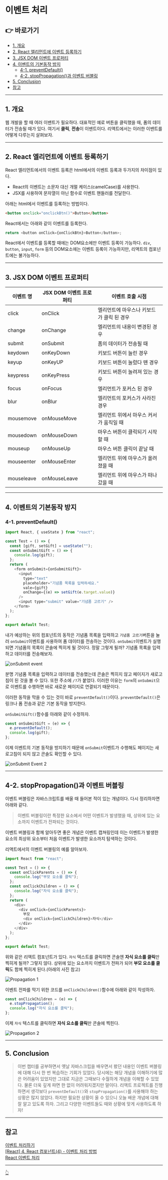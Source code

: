 # 이벤트 처리

## 👉 바로가기

- [1. 개요](#1-개요)
- [2. React 엘리먼트에 이벤트 등록하기](#2-react-엘리먼트에-이벤트-등록하기)
- [3. JSX DOM 이벤트 프로퍼티](#3-jsx-dom-이벤트-프로퍼티)
- [4. 이벤트의 기본동작 방지](#4-이벤트의-기본동작-방지)
  - [4-1. preventDefault()](#4-1-preventdefault)
  - [4-2. stopPropagation()과 이벤트 버블링](#4-2-stoppropagation과-이벤트-버블링)
- [5. Conclusion](#5-conclusion)
- [참고](#참고)

---

## 1. 개요

웹 개발을 할 때 여러 이밴트가 필요하다. 대표적인 예로 버튼을 클릭했을 때, 폼의 데이터가 전송될 때가 있다. 여기서 **클릭**, **전송**이 이밴트이다. 리액트에서는 이러한 이밴트를 어떻게 다루는지 살펴보자.

---

## 2. React 엘리먼트에 이벤트 등록하기

React 엘리먼트에서의 이벤트 등록은 html에서의 이벤트 등록과 두가지의 차이점이 있다.

- React의 이벤트는 소문자 대신 개멀 케이스(camelCase)를 사용한다.
- JSX를 사용하여 문자열이 아닌 함수로 이벤트 핸들러를 전달한다.

아래는 html에서 이벤트를 등록하는 방법이다.

```html
<button onclick="onclickBtn()">Button</button>
```

React에서는 아래와 같이 이벤트를 등록한다.

```js
return <button onClick={onClickBtn}>Button</button>;
```

React에서 이벤트를 등록할 때에는 DOM요소에만 이벤트 등록이 가능하다. `div`, `button`, `input`, `form` 등의 DOM요소에는 이벤트 등록이 가능하지만, 리액트의 컴포넌트에는 불가능하다.

---

## 3. JSX DOM 이벤트 프로퍼티

| 이벤트 명  | JSX DOM 이벤트 프로퍼티 | 이벤트 호출 시점                          |
| ---------- | ----------------------- | ----------------------------------------- |
| click      | onClick                 | 엘리먼트에 마우스나 키보드가 클릭 된 경우 |
| change     | onChange                | 엘리먼트의 내용이 변경된 경우             |
| submit     | onSubmit                | 폼의 데이터가 전송될 때                   |
| keydown    | onKeyDown               | 키보드 버튼이 눌린 경우                   |
| keyup      | onKeyUP                 | 키보드 버튼이 눌렀다 뗀 경우              |
| keypress   | onKeyPress              | 키보드 버튼이 눌려져 있는 경우            |
| focus      | onFocus                 | 엘리먼트가 포커스 된 경우                 |
| blur       | onBlur                  | 엘리먼트의 포커스가 사라진 경우           |
| mousemove  | onMouseMove             | 엘리먼트 위에서 마우스 커서가 움직일 때   |
| mousedown  | onMouseDown             | 마우스 버튼이 클릭되기 시작할 때          |
| mouseup    | onMouseUp               | 마우스 버튼 클릭이 끝날 때                |
| mouseenter | onMouseEnter            | 엘리먼트 위에 마우스가 올려졌을 때        |
| mouseleave | onMouseLeave            | 엘리먼트 위에 마우스가 떠나갔을 때        |

---

## 4. 이벤트의 기본동작 방지

### 4-1. preventDefault()

```js
import React, { useState } from "react";

const Test = () => {
  const [gift, setGift] = useState("");
  const onSubmitGift = () => {
    console.log(gift);
  };
  return (
    <form onSubmit={onSubmitGift}>
      <input
        type="text"
        placeholder="기념품 목록을 입력하세요."
        vale={gift}
        onChange={(e) => setGift(e.target.value)}
      />
      <input type="submit" value="기념품 고르기" />
    </form>
  );
};

export default Test;
```

내가 예상하는 위의 컴포넌트의 동작은 기념품 목록을 입력하고 `기념품 고르기`버튼을 눌러 `onSubmit`이벤트를 사용하여 폼 데이터를 전송하는 것이다. `onSubmit`이벤트가 실행되면 기념품의 목록이 콘솔에 찍히게 될 것이다. 정말 그렇게 될까? 기념품 목록을 입력하고 데이터를 전송해보자.

![onSubmit event](../image/React/ReactEvent/onSubmitEvent1.png)

분명 기념품 목록을 입력하고 데이터를 전송했는데 콘솔은 찍히지 않고 페이지가 새로고침이 된 것을 볼 수 있다. 또한 주소에 `/?`가 붙었다. 이러한 이유는 `form`의 `onSubmit`으로 이벤트를 수행하면 바로 새로운 페이지로 연결되기 때문이다.

이러한 동작을 막을 수 있는 것이 바로 `preventDefault()`이다. `preventDefault()`은 링크나 폼 전송과 같은 기본 동작을 방지한다.

`onSubmitGift()`함수를 아래와 같이 수정하자.

```js
const onSubmitGift = (e) => {
  e.preventDefault();
  console.log(gift);
};
```

이제 이벤트의 기본 동작을 방지하기 때문에 `onSubmit`이벤트가 수행해도 페이지는 새로고침이 되지 않고 콘솔도 확인할 수 있다.

![onSubmit Event 2](../image/React/ReactEvent/onSubmitEvent2.png)

---

## 4-2. stopPropagation()과 이벤트 버블링

이벤트 버블링은 자바스크립트를 배울 때 들어본 적이 있는 개념이다. 다시 정리하자면 아래와 같다.

> 이벤트 버블링이란 특정한 요소에서 어떤 이벤트가 발생했을 때, 상위에 있는 요소까지 이벤트가 전파되는 것이다.

이벤트 버블링과 함께 알아두면 좋은 개념은 이벤트 캡쳐링인데 이는 이벤트가 발생한 요소의 최상위 요소부터 처음 이벤트가 발생한 요소까지 탐색하는 것이다.

리액트에서의 이벤트 버블링의 예를 알아보자.

```js
import React from "react";

const Test = () => {
  const onClickParents = () => {
    console.log("부모 요소를 클릭");
  };
  const onClickChildren = () => {
    console.log("자식 요소를 클릭");
  };
  return (
    <div>
      <div onClick={onClickParents}>
        부모
        <div onClick={onClickChildren}>자식</div>
      </div>
    </div>
  );
};

export default Test;
```

위와 같은 리액트 컴포넌트가 있다. `자식` 텍스트를 클릭하면 콘솔엔 **자식 요소를 클릭**만 찍히게 될까? 그렇지 않다. 상위에 있는 요소까지 이벤트가 전파가 되어 **부모 요소를 클릭**도 함께 찍히게 된다.(아래의 사진 참고)

![Propagation 1](../image/React/ReactEvent/propagation1.png)

이벤트 전파를 막기 위한 코드를 `onClickChildren()`함수에 아래와 같이 작성하자.

```js
const onClickChildren = (e) => {
  e.stopPropagation();
  console.log("자식 요소를 클릭");
};
```

이제 `자식` 텍스트를 클릭하면 **자식 요소를 클릭**만 콘솔에 찍힌다.

![Propagation 2](../image/React/ReactEvent/propagation2.png)

---

## 5. Conclusion

> 이번 챕터를 공부하면서 옛날 자바스크립을 배우면서 봤던 내용인 이벤트 버블링에 대해 다시 한 번 복습하는 기회가 있었다. 당시에는 해당 개념을 이해하기에 많은 어려움이 있었지만 그대로 지금은 그때보다 수월하게 개념을 이해할 수 있었다. 물론 더욱 깊게 파면 한 없이 어려워지겠지만 말이다. 리액트 프로젝트를 진행하면서 생각보다 `preventDefault()`와 `stopPropagation()`를 사용해야 하는 상황은 많지 않았다. 하지만 필요한 상황이 올 수 있으니 오늘 배운 개념에 대해 잘 알고 있도록 하자. 그리고 다양한 이벤트들도 때와 상황에 맞게 사용하도록 하자!

---

## 참고

[이벤트 처리하기](https://ko.reactjs.org/docs/handling-events.html)  
[[React] 4. React 컴포넌트(4) - 이벤트 처리 방법](https://goddaehee.tistory.com/302)  
[React 이벤트 처리](https://velog.io/@yoonvelog/React-%EC%9D%B4%EB%B2%A4%ED%8A%B8-%EC%B2%98%EB%A6%AC)

---

[👆](#이벤트-처리)

